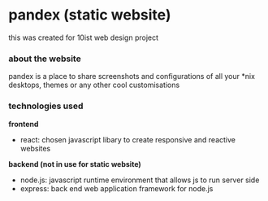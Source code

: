 # pandex (static website)
this was created for 10ist web design project  
### about the website
pandex is a place to share screenshots and configurations of all your *nix desktops, themes or any other cool customisations
### technologies used
**frontend**  
* react: chosen javascript libary to create responsive and reactive websites   

**backend (not in use for static website)**
* node.js: javascript runtime environment that allows js to run server side
* express: back end web application framework for node.js
